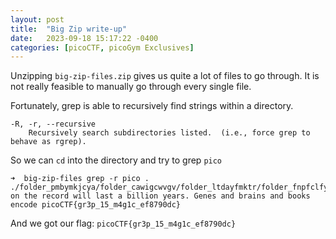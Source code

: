 ```yaml
---
layout: post
title:  "Big Zip write-up"
date:   2023-09-18 15:17:22 -0400
categories: [picoCTF, picoGym Exclusives]
---
```


Unzipping `big-zip-files.zip` gives us quite a lot of files to go through. It is not really feasible to manually go through
every single file.

Fortunately, grep is able to recursively find strings within a directory.

```
-R, -r, --recursive
    Recursively search subdirectories listed.  (i.e., force grep to behave as rgrep).
```

So we can `cd` into the directory and try to grep `pico`

```
➜  big-zip-files grep -r pico .
./folder_pmbymkjcya/folder_cawigcwvgv/folder_ltdayfmktr/folder_fnpfclfyee/whzxrpivpqld.txt:information on the record will last a billion years. Genes and brains and books encode picoCTF{gr3p_15_m4g1c_ef8790dc}
```

And we got our flag: `picoCTF{gr3p_15_m4g1c_ef8790dc}`